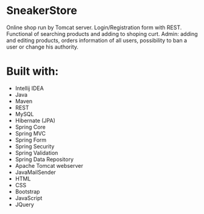 # SneakerStore

Online shop run by Tomcat server. Login/Registration form with REST. Functional of searching products and adding to shoping curt.
Admin: adding and editing products, orders information of all users, possibility to ban a user or change his authority.

# Built with:
- Intellij IDEA
- Java
- Maven
- REST
- MySQL
- Hibernate (JPA)
- Spring Core
- Spring MVC
- Spring Form
- Spring Security
- Spring Validation
- Spring Data Repository
- Apache Tomcat webserver
- JavaMailSender
- HTML
- CSS
- Bootstrap
- JavaScript
- JQuery
